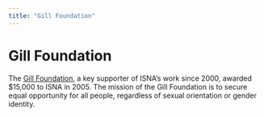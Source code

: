 ```yaml
---
title: "Gill Foundation"
---
```


# Gill Foundation

<p>The <a href="http://www.gillfoundation.org">Gill Foundation</a>, a key supporter of <span class="caps">ISNA</span>&#8217;s work since 2000, awarded $15,000 to <span class="caps">ISNA</span> in 2005. The mission of the Gill Foundation is to secure equal opportunity for all people, regardless of sexual orientation or gender identity.</p>